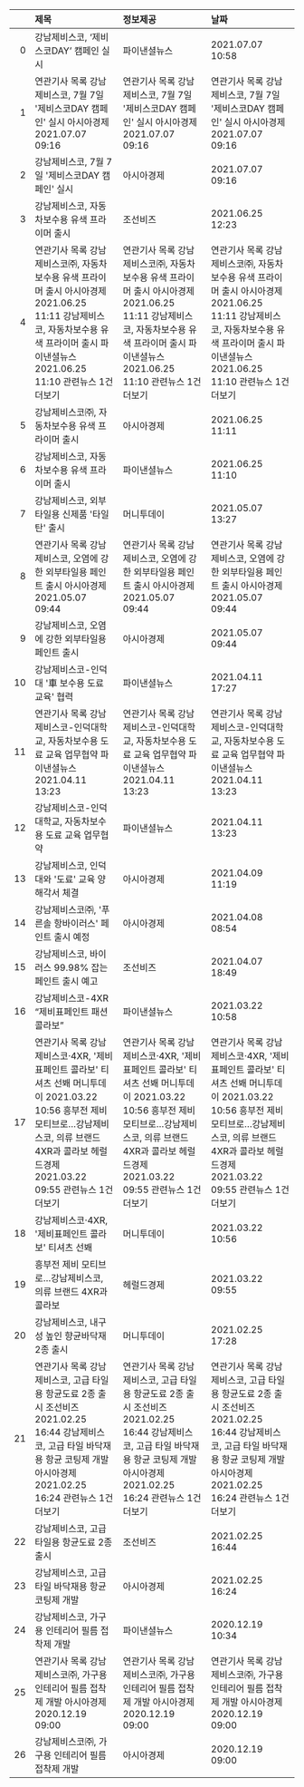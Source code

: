 |    | 제목                                                                                                                                                                                                             | 정보제공                                                                                                                                                                                                         | 날짜                                                                                                                                                                                                             |
|---:|:-----------------------------------------------------------------------------------------------------------------------------------------------------------------------------------------------------------------|:-----------------------------------------------------------------------------------------------------------------------------------------------------------------------------------------------------------------|:-----------------------------------------------------------------------------------------------------------------------------------------------------------------------------------------------------------------|
|  0 | 강남제비스코, ‘제비스코DAY’ 캠페인 실시                                                                                                                                                                          | 파이낸셜뉴스                                                                                                                                                                                                     | 2021.07.07 10:58                                                                                                                                                                                                 |
|  1 | 연관기사 목록  강남제비스코, 7월 7일 '제비스코DAY 캠페인' 실시  아시아경제  2021.07.07 09:16                                                                                                                     | 연관기사 목록  강남제비스코, 7월 7일 '제비스코DAY 캠페인' 실시  아시아경제  2021.07.07 09:16                                                                                                                     | 연관기사 목록  강남제비스코, 7월 7일 '제비스코DAY 캠페인' 실시  아시아경제  2021.07.07 09:16                                                                                                                     |
|  2 | 강남제비스코, 7월 7일 '제비스코DAY 캠페인' 실시                                                                                                                                                                  | 아시아경제                                                                                                                                                                                                       | 2021.07.07 09:16                                                                                                                                                                                                 |
|  3 | 강남제비스코, 자동차보수용 유색 프라이머 출시                                                                                                                                                                    | 조선비즈                                                                                                                                                                                                         | 2021.06.25 12:23                                                                                                                                                                                                 |
|  4 | 연관기사 목록  강남제비스코㈜, 자동차보수용 유색 프라이머 출시  아시아경제  2021.06.25 11:11  강남제비스코, 자동차보수용 유색 프라이머 출시  파이낸셜뉴스  2021.06.25 11:10  관련뉴스 1건 더보기                 | 연관기사 목록  강남제비스코㈜, 자동차보수용 유색 프라이머 출시  아시아경제  2021.06.25 11:11  강남제비스코, 자동차보수용 유색 프라이머 출시  파이낸셜뉴스  2021.06.25 11:10  관련뉴스 1건 더보기                 | 연관기사 목록  강남제비스코㈜, 자동차보수용 유색 프라이머 출시  아시아경제  2021.06.25 11:11  강남제비스코, 자동차보수용 유색 프라이머 출시  파이낸셜뉴스  2021.06.25 11:10  관련뉴스 1건 더보기                 |
|  5 | 강남제비스코㈜, 자동차보수용 유색 프라이머 출시                                                                                                                                                                  | 아시아경제                                                                                                                                                                                                       | 2021.06.25 11:11                                                                                                                                                                                                 |
|  6 | 강남제비스코, 자동차보수용 유색 프라이머 출시                                                                                                                                                                    | 파이낸셜뉴스                                                                                                                                                                                                     | 2021.06.25 11:10                                                                                                                                                                                                 |
|  7 | 강남제비스코, 외부타일용 신제품 '타일탄' 출시                                                                                                                                                                    | 머니투데이                                                                                                                                                                                                       | 2021.05.07 13:27                                                                                                                                                                                                 |
|  8 | 연관기사 목록  강남제비스코, 오염에 강한 외부타일용 페인트 출시  아시아경제  2021.05.07 09:44                                                                                                                    | 연관기사 목록  강남제비스코, 오염에 강한 외부타일용 페인트 출시  아시아경제  2021.05.07 09:44                                                                                                                    | 연관기사 목록  강남제비스코, 오염에 강한 외부타일용 페인트 출시  아시아경제  2021.05.07 09:44                                                                                                                    |
|  9 | 강남제비스코, 오염에 강한 외부타일용 페인트 출시                                                                                                                                                                 | 아시아경제                                                                                                                                                                                                       | 2021.05.07 09:44                                                                                                                                                                                                 |
| 10 | 강남제비스코-인덕대 '車 보수용 도료 교육' 협력                                                                                                                                                                   | 파이낸셜뉴스                                                                                                                                                                                                     | 2021.04.11 17:27                                                                                                                                                                                                 |
| 11 | 연관기사 목록  강남제비스코-인덕대학교, 자동차보수용 도료 교육 업무협약  파이낸셜뉴스  2021.04.11 13:23                                                                                                          | 연관기사 목록  강남제비스코-인덕대학교, 자동차보수용 도료 교육 업무협약  파이낸셜뉴스  2021.04.11 13:23                                                                                                          | 연관기사 목록  강남제비스코-인덕대학교, 자동차보수용 도료 교육 업무협약  파이낸셜뉴스  2021.04.11 13:23                                                                                                          |
| 12 | 강남제비스코-인덕대학교, 자동차보수용 도료 교육 업무협약                                                                                                                                                         | 파이낸셜뉴스                                                                                                                                                                                                     | 2021.04.11 13:23                                                                                                                                                                                                 |
| 13 | 강남제비스코, 인덕대와 '도료' 교육 양해각서 체결                                                                                                                                                                 | 아시아경제                                                                                                                                                                                                       | 2021.04.09 11:19                                                                                                                                                                                                 |
| 14 | 강남제비스코㈜, '푸른솔 항바이러스' 페인트 출시 예정                                                                                                                                                             | 아시아경제                                                                                                                                                                                                       | 2021.04.08 08:54                                                                                                                                                                                                 |
| 15 | 강남제비스코, 바이러스 99.98% 잡는 페인트 출시 예고                                                                                                                                                              | 조선비즈                                                                                                                                                                                                         | 2021.04.07 18:49                                                                                                                                                                                                 |
| 16 | 강남제비스코-4XR “제비표페인트 패션 콜라보”                                                                                                                                                                      | 파이낸셜뉴스                                                                                                                                                                                                     | 2021.03.22 10:58                                                                                                                                                                                                 |
| 17 | 연관기사 목록  강남제비스코·4XR, '제비표페인트 콜라보' 티셔츠 선봬  머니투데이  2021.03.22 10:56  흥부전 제비 모티브로…강남제비스코, 의류 브랜드 4XR과 콜라보  헤럴드경제  2021.03.22 09:55  관련뉴스 1건 더보기 | 연관기사 목록  강남제비스코·4XR, '제비표페인트 콜라보' 티셔츠 선봬  머니투데이  2021.03.22 10:56  흥부전 제비 모티브로…강남제비스코, 의류 브랜드 4XR과 콜라보  헤럴드경제  2021.03.22 09:55  관련뉴스 1건 더보기 | 연관기사 목록  강남제비스코·4XR, '제비표페인트 콜라보' 티셔츠 선봬  머니투데이  2021.03.22 10:56  흥부전 제비 모티브로…강남제비스코, 의류 브랜드 4XR과 콜라보  헤럴드경제  2021.03.22 09:55  관련뉴스 1건 더보기 |
| 18 | 강남제비스코·4XR, '제비표페인트 콜라보' 티셔츠 선봬                                                                                                                                                              | 머니투데이                                                                                                                                                                                                       | 2021.03.22 10:56                                                                                                                                                                                                 |
| 19 | 흥부전 제비 모티브로…강남제비스코, 의류 브랜드 4XR과 콜라보                                                                                                                                                      | 헤럴드경제                                                                                                                                                                                                       | 2021.03.22 09:55                                                                                                                                                                                                 |
| 20 | 강남제비스코, 내구성 높인 향균바닥재 2종 출시                                                                                                                                                                    | 머니투데이                                                                                                                                                                                                       | 2021.02.25 17:28                                                                                                                                                                                                 |
| 21 | 연관기사 목록  강남제비스코, 고급 타일용 항균도료 2종 출시  조선비즈  2021.02.25 16:44  강남제비스코, 고급 타일 바닥재용 항균 코팅제 개발  아시아경제  2021.02.25 16:24  관련뉴스 1건 더보기                     | 연관기사 목록  강남제비스코, 고급 타일용 항균도료 2종 출시  조선비즈  2021.02.25 16:44  강남제비스코, 고급 타일 바닥재용 항균 코팅제 개발  아시아경제  2021.02.25 16:24  관련뉴스 1건 더보기                     | 연관기사 목록  강남제비스코, 고급 타일용 항균도료 2종 출시  조선비즈  2021.02.25 16:44  강남제비스코, 고급 타일 바닥재용 항균 코팅제 개발  아시아경제  2021.02.25 16:24  관련뉴스 1건 더보기                     |
| 22 | 강남제비스코, 고급 타일용 항균도료 2종 출시                                                                                                                                                                      | 조선비즈                                                                                                                                                                                                         | 2021.02.25 16:44                                                                                                                                                                                                 |
| 23 | 강남제비스코, 고급 타일 바닥재용 항균 코팅제 개발                                                                                                                                                                | 아시아경제                                                                                                                                                                                                       | 2021.02.25 16:24                                                                                                                                                                                                 |
| 24 | 강남제비스코, 가구용 인테리어 필름 접착제 개발                                                                                                                                                                   | 파이낸셜뉴스                                                                                                                                                                                                     | 2020.12.19 10:34                                                                                                                                                                                                 |
| 25 | 연관기사 목록  강남제비스코㈜, 가구용 인테리어 필름 접착제 개발  아시아경제  2020.12.19 09:00                                                                                                                    | 연관기사 목록  강남제비스코㈜, 가구용 인테리어 필름 접착제 개발  아시아경제  2020.12.19 09:00                                                                                                                    | 연관기사 목록  강남제비스코㈜, 가구용 인테리어 필름 접착제 개발  아시아경제  2020.12.19 09:00                                                                                                                    |
| 26 | 강남제비스코㈜, 가구용 인테리어 필름 접착제 개발                                                                                                                                                                 | 아시아경제                                                                                                                                                                                                       | 2020.12.19 09:00                                                                                                                                                                                                 |